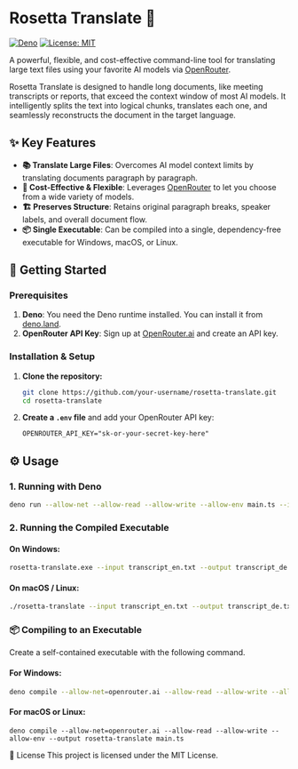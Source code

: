 # Rosetta Translate 📜

[![Deno](https://img.shields.io/badge/deno-^1.40-black?logo=deno)](https://deno.land)
[![License: MIT](https://img.shields.io/badge/License-MIT-yellow.svg)](https://opensource.org/licenses/MIT)

A powerful, flexible, and cost-effective command-line tool for translating large text files using your favorite AI models via [OpenRouter](https://openrouter.ai).

Rosetta Translate is designed to handle long documents, like meeting transcripts or reports, that exceed the context window of most AI models. It intelligently splits the text into logical chunks, translates each one, and seamlessly reconstructs the document in the target language.

## ✨ Key Features

*   **📚 Translate Large Files**: Overcomes AI model context limits by translating documents paragraph by paragraph.
*   **💸 Cost-Effective & Flexible**: Leverages [OpenRouter](https://openrouter.ai) to let you choose from a wide variety of models.
*   **🏗️ Preserves Structure**: Retains original paragraph breaks, speaker labels, and overall document flow.
*   **📦 Single Executable**: Can be compiled into a single, dependency-free executable for Windows, macOS, or Linux.

## 🚀 Getting Started

### Prerequisites

1.  **Deno**: You need the Deno runtime installed. You can install it from [deno.land](https://deno.land).
2.  **OpenRouter API Key**: Sign up at [OpenRouter.ai](https://openrouter.ai) and create an API key.

### Installation & Setup

1.  **Clone the repository:**
    ```bash
    git clone https://github.com/your-username/rosetta-translate.git
    cd rosetta-translate
    ```

2.  **Create a `.env` file** and add your OpenRouter API key:
    ```
    OPENROUTER_API_KEY="sk-or-your-secret-key-here"
    ```

## ⚙️ Usage

### 1. Running with Deno

```bash
deno run --allow-net --allow-read --allow-write --allow-env main.ts --input <source-file.txt> --output <translated-file.txt> --api-key <API-KEY>
```

### 2. Running the Compiled Executable

#### On Windows:
```bash
rosetta-translate.exe --input transcript_en.txt --output transcript_de.txt
```
#### On macOS / Linux:
```bash
./rosetta-translate --input transcript_en.txt --output transcript_de.txt
```
### 📦 Compiling to an Executable
Create a self-contained executable with the following command.
#### For Windows:
```bash
deno compile --allow-net=openrouter.ai --allow-read --allow-write --allow-env --output rosetta-translate.exe --target x86_64-pc-windows-msvc main.ts
```
#### For macOS or Linux:
```
deno compile --allow-net=openrouter.ai --allow-read --allow-write --allow-env --output rosetta-translate main.ts
```

📄 License
This project is licensed under the MIT License.
